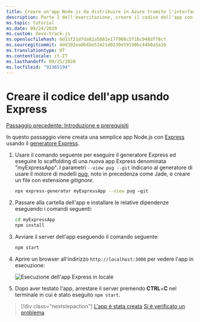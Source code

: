 ```yaml
---
title: Creare un'app Node.js da distribuire in Azure tramite l'interfaccia della riga di comando di Azure
description: Parte 2 dell'esercitazione, creare il codice dell'app con l'interfaccia della riga di comando di Azure.
ms.topic: tutorial
ms.date: 09/24/2019
ms.custom: devx-track-js
ms.openlocfilehash: 6d11f21dfda82a5881e177908c5f16c948df78cf
ms.sourcegitcommit: 4dd392ea864be52421d0239e59198bc44b0a5a16
ms.translationtype: HT
ms.contentlocale: it-IT
ms.lasthandoff: 09/25/2020
ms.locfileid: "91365194"
---
```

# <a name="create-the-app-code-using-express"></a>Creare il codice dell'app usando Express

[Passaggio precedente: Introduzione e prerequisiti](tutorial-vscode-azure-cli-node-01.md)

In questo passaggio viene creata una semplice app Node.js con [Express](https://www.expressjs.com) usando il [generatore Express](https://expressjs.com/en/starter/generator.html).

1. Usare il comando seguente per eseguire il generatore Express ed eseguire lo scaffolding di una nuova app Express denominata "myExpressApp". I parametri `--view pug --git` indicano al generatore di usare il motore di modelli [pug](https://pugjs.org/api/getting-started.html), noto in precedenza come Jade, e creare un file con estensione *gitignore*.

    ```bash
    npx express-generator myExpressApp --view pug –git
    ```

1. Passare alla cartella dell'app e installare le relative dipendenze eseguendo i comandi seguenti:

    ```bash
    cd myExpressApp
    npm install
    ```

1. Avviare il server dell'app eseguendo il comando seguente:

    ```bash
    npm start
    ```

1. Aprire un browser all'indirizzo `http://localhost:3000` per vedere l'app in esecuzione:

    ![Esecuzione dell'app Express in locale](media/azure-cli/local-app.png)

1. Dopo aver testato l'app, arrestare il server premendo **CTRL**+**C** nel terminale in cui è stato eseguito `npm start`.

> [!div class="nextstepaction"]
> [L'app è stata creata](tutorial-vscode-azure-cli-node-03.md) [Si è verificato un problema](https://www.research.net/r/PWZWZ52?tutorial=node-deployment&step=express)
